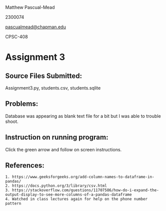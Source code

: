 Matthew Pascual-Mead

2300074

pascualmead@chapman.edu

CPSC-408

# Assignment 3

## Source Files Submitted:

Assignment3.py, students.csv, students.sqlite

## Problems:

Database was appearing as blank text file for a bit but I was able to trouble shoot.


## Instruction on running program:

Click the green arrow and follow on screen instructions.


## References:

    1. https://www.geeksforgeeks.org/add-column-names-to-dataframe-in-pandas/
    2. https://docs.python.org/3/library/csv.html
    3. https://stackoverflow.com/questions/11707586/how-do-i-expand-the-output-display-to-see-more-columns-of-a-pandas-dataframe
    4. Watched in class lectures again for help on the phone number pattern
